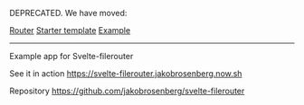 DEPRECATED. We have moved:

[Router](https://github.com/sveltech/routify)
[Starter template](https://github.com/sveltech/routify-starter)
[Example](https://routify-starter.now.sh/)


----

Example app for Svelte-filerouter

See it in action
https://svelte-filerouter.jakobrosenberg.now.sh


Repository
https://github.com/jakobrosenberg/svelte-filerouter
